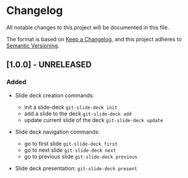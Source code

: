 # Changelog

All notable changes to this project will be documented in this file.

The format is based on [Keep a Changelog](https://keepachangelog.com/en/1.0.0/),
and this project adheres to
[Semantic Versioning](https://semver.org/spec/v2.0.0.html).

## [1.0.0] - UNRELEASED

### Added

- Slide deck creation commands:

  - init a slide-deck `git-slide-deck init`
  - add a slide to the deck `git-slide-deck add`
  - update current slide of the deck `git-slide-deck update`

- Slide deck navigation commands:

  - go to first slide `git-slide-deck first`
  - go to next slide `git-slide-deck next`
  - go to previous slide `git-slide-deck previous`

- Slide deck presentation: `git-slide-deck present`
